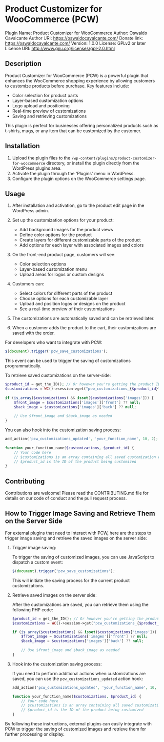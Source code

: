 # Product Customizer for WooCommerce (PCW)

Plugin Name: Product Customizer for WooCommerce
Author: Oswaldo Cavalcante
Author URI: https://oswaldocavalcante.com/
Donate link: https://oswaldocavalcante.com/
Version: 1.0.0
License: GPLv2 or later
License URI: http://www.gnu.org/licenses/gpl-2.0.html

## Description

Product Customizer for WooCommerce (PCW) is a powerful plugin that enhances the WooCommerce shopping experience by allowing customers to customize products before purchase. Key features include:

- Color selection for product parts
- Layer-based customization options
- Logo upload and positioning
- Real-time preview of customizations
- Saving and retrieving customizations

This plugin is perfect for businesses offering personalized products such as t-shirts, mugs, or any item that can be customized by the customer.

## Installation

1. Upload the plugin files to the `/wp-content/plugins/product-customizer-for-woocommerce` directory, or install the plugin directly from the WordPress plugins area.
2. Activate the plugin through the 'Plugins' menu in WordPress.
3. Configure the plugin options on the WooCommerce settings page.

## Usage

1. After installation and activation, go to the product edit page in the WordPress admin.

2. Set up the customization options for your product:
   - Add background images for the product views
   - Define color options for the product
   - Create layers for different customizable parts of the product
   - Add options for each layer with associated images and colors

3. On the front-end product page, customers will see:
   - Color selection options
   - Layer-based customization menu
   - Upload areas for logos or custom designs

4. Customers can:
   - Select colors for different parts of the product
   - Choose options for each customizable layer
   - Upload and position logos or designs on the product
   - See a real-time preview of their customizations

5. The customizations are automatically saved and can be retrieved later.

6. When a customer adds the product to the cart, their customizations are saved with the order.

For developers who want to integrate with PCW:

```javascript
$(document).trigger('pcw_save_customizations');
```

This event can be used to trigger the saving of customizations programmatically.

To retrieve saved customizations on the server-side:

```php
$product_id = get_the_ID(); // Or however you're getting the product ID
$customizations = WC()->session->get("pcw_customizations_{$product_id}");
   
if (is_array($customizations) && isset($customizations['images'])) {
    $front_image = $customizations['images']['front'] ?? null;
    $back_image = $customizations['images']['back'] ?? null;
    
    // Use $front_image and $back_image as needed
}
```

You can also hook into the customization saving process:

```php
add_action('pcw_customizations_updated', 'your_function_name', 10, 2);
   
function your_function_name($customizations, $product_id) {
    // Your code here
    // $customizations is an array containing all saved customization data
    // $product_id is the ID of the product being customized
}
```

## Contributing

Contributions are welcome! Please read the CONTRIBUTING.md file for details on our code of conduct and the pull request process.

## How to Trigger Image Saving and Retrieve Them on the Server Side

For external plugins that need to interact with PCW, here are the steps to trigger image saving and retrieve the saved images on the server side:

1. Trigger image saving:

   To trigger the saving of customized images, you can use JavaScript to dispatch a custom event:

   ```javascript
   $(document).trigger('pcw_save_customizations');
   ```

   This will initiate the saving process for the current product customizations.

2. Retrieve saved images on the server side:

   After the customizations are saved, you can retrieve them using the following PHP code:

   ```php
   $product_id = get_the_ID(); // Or however you're getting the product ID
   $customizations = WC()->session->get("pcw_customizations_{$product_id}");
   
   if (is_array($customizations) && isset($customizations['images'])) {
       $front_image = $customizations['images']['front'] ?? null;
       $back_image = $customizations['images']['back'] ?? null;
       
       // Use $front_image and $back_image as needed
   }
   ```

3. Hook into the customization saving process:

   If you need to perform additional actions when customizations are saved, you can use the `pcw_customizations_updated` action hook:

   ```php
   add_action('pcw_customizations_updated', 'your_function_name', 10, 2);
   
   function your_function_name($customizations, $product_id) {
       // Your code here
       // $customizations is an array containing all saved customization data
       // $product_id is the ID of the product being customized
   }
   ```

By following these instructions, external plugins can easily integrate with PCW to trigger the saving of customized images and retrieve them for further processing or display.